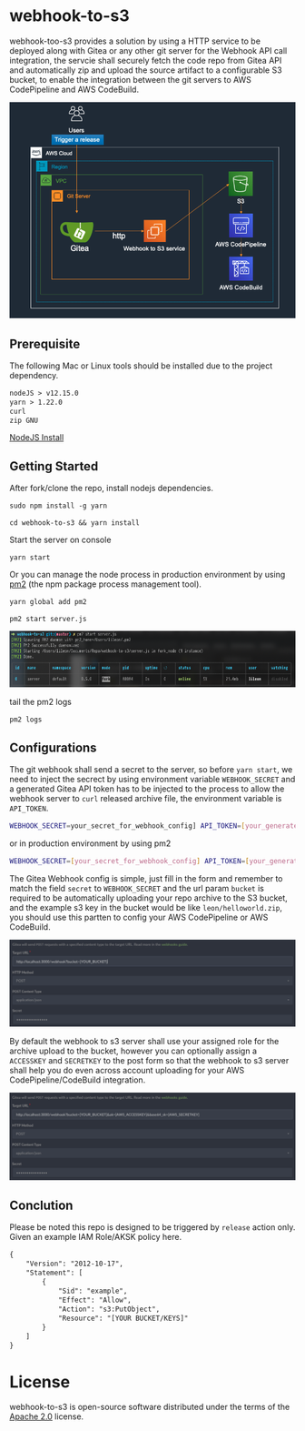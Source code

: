 # webhook-to-s3

webhook-too-s3 provides a solution by using a HTTP service to be deployed along with Gitea or any other git server for the Webhook API call integration, the servcie shall securely fetch the code repo from Gitea API and automatically zip and upload the source artifact to a configurable S3 bucket, to enable the integration between the git servers to AWS CodePipeline and AWS CodeBuild.

![Architecture Overview](img/arch.png)

## Prerequisite
The following Mac or Linux tools should be installed due to the project dependency.
```
nodeJS > v12.15.0
yarn > 1.22.0
curl
zip GNU
```
[NodeJS Install](https://nodejs.org/en/download/)

## Getting Started
After fork/clone the repo, install nodejs dependencies.
```
sudo npm install -g yarn
```
```
cd webhook-to-s3 && yarn install
```
Start the server on console
```
yarn start
```

Or you can manage the node process in production environment by using [pm2](https://github.com/Unitech/pm2) (the npm package process management tool).
```
yarn global add pm2
```
```
pm2 start server.js
```
![pm2](img/pm2.png)

tail the pm2 logs
```
pm2 logs
```
## Configurations 
The git webhook shall send a secret to the server, so before `yarn start`, we need to inject the secrect by using environment variable `WEBHOOK_SECRET` and a generated Gitea API token has to be injected to the process to allow the webhook server to `curl` released archive file, the environment variable is `API_TOKEN`.
``` bash
WEBHOOK_SECRET=your_secret_for_webhook_config] API_TOKEN=[your_generated_Gitea_API_token] yarn start
```
or in production environment by using pm2
``` bash
WEBHOOK_SECRET=[your_secret_for_webhook_config] API_TOKEN=[your_generated_Gitea_API_token] pm2 start server.js
```

The Gitea Webhook config is simple, just fill in the form and remember to match the field `secret` to `WEBHOOK_SECRET` and the url param `bucket` is required to be automatically uploading your repo archive to the S3 bucket, and the example s3 key in the bucket would be like `leon/helloworld.zip`, you should use this partten to config your AWS CodePipeline or AWS CodeBuild.

![gitea basic](img/gitea1.png)

By default the webhook to s3 server shall use your assigned role for the archive upload to the bucket, however you can optionally assign a `ACCESSKEY` and `SECRETKEY` to the post form so that the webhook to s3 server shall help you do even across account uploading for your AWS CodePipeline/CodeBuild integration.

![gitea with ak/sk](img/gitea2.png)

## Conclution
Please be noted this repo is designed to be triggered by `release` action only.
Given an example IAM Role/AKSK policy here.
```
{
    "Version": "2012-10-17",
    "Statement": [
        {
            "Sid": "example",
            "Effect": "Allow",
            "Action": "s3:PutObject",
            "Resource": "[YOUR BUCKET/KEYS]"
        }
    ]
}
```

# License
webhook-to-s3 is open-source software distributed under the terms of the [Apache 2.0](LICENSE) license.


